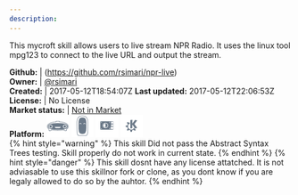 ```yaml
---
description: 
---
```

This mycroft skill allows users to live stream NPR Radio. It uses the linux tool mpg123 to connect to the live URL and output the stream.

**Github:** | (https://github.com/rsimari/npr-live)  
**Owner:** | [@rsimari](https://github.com/rsimari)  
**Created:** | 2017-05-12T18:54:07Z  **Last updated:** 2017-05-12T22:06:53Z  
**License:** | No License  
**Market status:** | [Not in Market](https://market.mycroft.ai/skill/)  
**Platform:**   ![](.gitbook/assets/mark-1-icon.png)  ![](.gitbook/assets/mark-2-icon.png)  ![](.gitbook/assets/picroft-icon.png)  ![](.gitbook/assets/kde.png)   
{% hint style="warning" %}
This skill Did not pass the Abstract Syntax Trees testing. Skill properly do not work in current state.
{% endhint %}
{% hint style="danger" %}
This skill dosnt have any license attatched. It is not adviasable to use this skillnor fork or clone, as you dont know if you are legaly allowed to do so by the auhtor.
{% endhint %}
